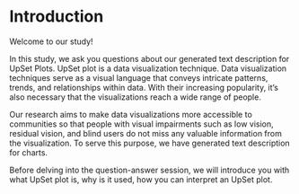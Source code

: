 # Introduction

Welcome to our study!

In this study, we ask you questions about our generated text description for UpSet Plots. UpSet plot is a data visualization technique. Data visualization techniques serve as a visual language that conveys intricate patterns, trends, and relationships within data. With their increasing popularity, it’s also necessary that the visualizations reach a wide range of people. 

Our research aims to make data visualizations more accessible to communities so that people with visual impairments such as low vision, residual vision, and blind users do not miss any valuable information from the visualization. To serve this purpose, we have generated text description for charts. 

Before delving into the question-answer session, we will introduce you with what UpSet plot is, why is it used, how you can interpret an UpSet plot.